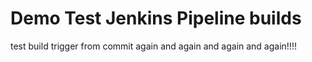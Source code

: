 # Demo Test Jenkins Pipeline builds

test build trigger from commit again and again and again and again!!!!
